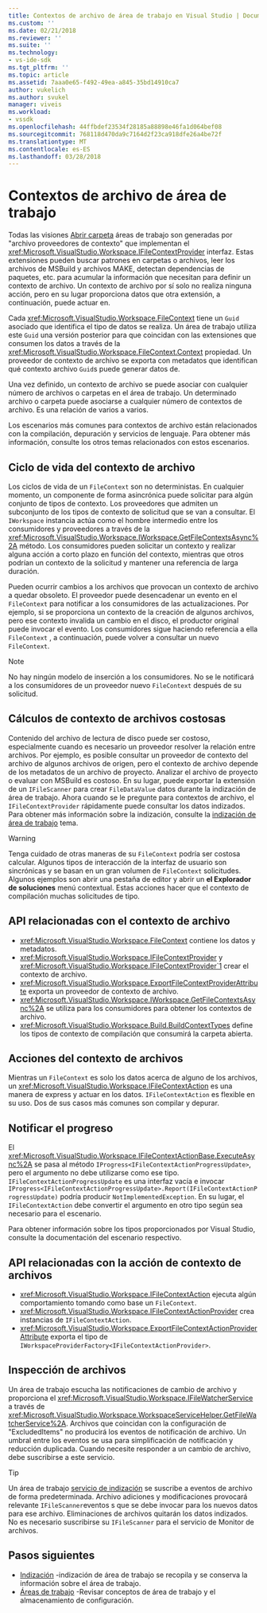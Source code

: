 ```yaml
---
title: Contextos de archivo de área de trabajo en Visual Studio | Documentos de Microsoft
ms.custom: ''
ms.date: 02/21/2018
ms.reviewer: ''
ms.suite: ''
ms.technology:
- vs-ide-sdk
ms.tgt_pltfrm: ''
ms.topic: article
ms.assetid: 7aaa0e65-f492-49ea-a845-35bd14910ca7
author: vukelich
ms.author: svukel
manager: viveis
ms.workload:
- vssdk
ms.openlocfilehash: 44ffbdef23534f28185a88898e46fa1d064bef08
ms.sourcegitcommit: 768118d470da9c7164d2f23ca918dfe26a4be72f
ms.translationtype: MT
ms.contentlocale: es-ES
ms.lasthandoff: 03/28/2018
---
```

# <a name="workspace-file-contexts"></a>Contextos de archivo de área de trabajo

Todas las visiones [Abrir carpeta](../ide/develop-code-in-visual-studio-without-projects-or-solutions.md) áreas de trabajo son generadas por "archivo proveedores de contexto" que implementan el <xref:Microsoft.VisualStudio.Workspace.IFileContextProvider> interfaz. Estas extensiones pueden buscar patrones en carpetas o archivos, leer los archivos de MSBuild y archivos MAKE, detectan dependencias de paquetes, etc. para acumular la información que necesitan para definir un contexto de archivo. Un contexto de archivo por sí solo no realiza ninguna acción, pero en su lugar proporciona datos que otra extensión, a continuación, puede actuar en.

Cada <xref:Microsoft.VisualStudio.Workspace.FileContext> tiene un `Guid` asociado que identifica el tipo de datos se realiza. Un área de trabajo utiliza este `Guid` una versión posterior para que coincidan con las extensiones que consumen los datos a través de la <xref:Microsoft.VisualStudio.Workspace.FileContext.Context> propiedad. Un proveedor de contexto de archivo se exporta con metadatos que identifican qué contexto archivo `Guid`s puede generar datos de.

Una vez definido, un contexto de archivo se puede asociar con cualquier número de archivos o carpetas en el área de trabajo. Un determinado archivo o carpeta puede asociarse a cualquier número de contextos de archivo. Es una relación de varios a varios.

Los escenarios más comunes para contextos de archivo están relacionados con la compilación, depuración y servicios de lenguaje. Para obtener más información, consulte los otros temas relacionados con estos escenarios.

## <a name="file-context-lifecycle"></a>Ciclo de vida del contexto de archivo

Los ciclos de vida de un `FileContext` son no deterministas. En cualquier momento, un componente de forma asincrónica puede solicitar para algún conjunto de tipos de contexto. Los proveedores que admiten un subconjunto de los tipos de contexto de solicitud que se van a consultar. El `IWorkspace` instancia actúa como el hombre intermedio entre los consumidores y proveedores a través de la <xref:Microsoft.VisualStudio.Workspace.IWorkspace.GetFileContextsAsync%2A> método. Los consumidores pueden solicitar un contexto y realizar alguna acción a corto plazo en función del contexto, mientras que otros podrían un contexto de la solicitud y mantener una referencia de larga duración. 

Pueden ocurrir cambios a los archivos que provocan un contexto de archivo a quedar obsoleto. El proveedor puede desencadenar un evento en el `FileContext` para notificar a los consumidores de las actualizaciones. Por ejemplo, si se proporciona un contexto de la creación de algunos archivos, pero ese contexto invalida un cambio en el disco, el productor original puede invocar el evento. Los consumidores sigue haciendo referencia a ella `FileContext` , a continuación, puede volver a consultar un nuevo `FileContext`.

>[!NOTE]
>No hay ningún modelo de inserción a los consumidores. No se le notificará a los consumidores de un proveedor nuevo `FileContext` después de su solicitud.

## <a name="expensive-file-context-computations"></a>Cálculos de contexto de archivos costosas

Contenido del archivo de lectura de disco puede ser costoso, especialmente cuando es necesario un proveedor resolver la relación entre archivos. Por ejemplo, es posible consultar un proveedor de contexto del archivo de algunos archivos de origen, pero el contexto de archivo depende de los metadatos de un archivo de proyecto. Analizar el archivo de proyecto o evaluar con MSBuild es costoso. En su lugar, puede exportar la extensión de un `IFileScanner` para crear `FileDataValue` datos durante la indización de área de trabajo. Ahora cuando se le pregunte para contextos de archivo, el `IFileContextProvider` rápidamente puede consultar los datos indizados. Para obtener más información sobre la indización, consulte la [indización de área de trabajo](workspace-indexing.md) tema.

>[!WARNING]
>Tenga cuidado de otras maneras de su `FileContext` podría ser costosa calcular. Algunos tipos de interacción de la interfaz de usuario son sincrónicas y se basan en un gran volumen de `FileContext` solicitudes. Algunos ejemplos son abrir una pestaña de editor y abrir un **el Explorador de soluciones** menú contextual. Estas acciones hacer que el contexto de compilación muchas solicitudes de tipo.

## <a name="file-context-related-apis"></a>API relacionadas con el contexto de archivo

- <xref:Microsoft.VisualStudio.Workspace.FileContext> contiene los datos y metadatos.
- <xref:Microsoft.VisualStudio.Workspace.IFileContextProvider> y <xref:Microsoft.VisualStudio.Workspace.IFileContextProvider`1> crear el contexto de archivo.
- <xref:Microsoft.VisualStudio.Workspace.ExportFileContextProviderAttribute> exporta un proveedor de contexto de archivo.
- <xref:Microsoft.VisualStudio.Workspace.IWorkspace.GetFileContextsAsync%2A> se utiliza para los consumidores para obtener los contextos de archivo.
- <xref:Microsoft.VisualStudio.Workspace.Build.BuildContextTypes> define los tipos de contexto de compilación que consumirá la carpeta abierta.

## <a name="file-context-actions"></a>Acciones del contexto de archivos

Mientras un `FileContext` es solo los datos acerca de alguno de los archivos, un <xref:Microsoft.VisualStudio.Workspace.IFileContextAction> es una manera de express y actuar en los datos. `IFileContextAction` es flexible en su uso. Dos de sus casos más comunes son compilar y depurar.

## <a name="reporting-progress"></a>Notificar el progreso

El <xref:Microsoft.VisualStudio.Workspace.IFileContextActionBase.ExecuteAsync%2A> se pasa al método `IProgress<IFileContextActionProgressUpdate>`, pero el argumento no debe utilizarse como ese tipo. `IFileContextActionProgressUpdate` es una interfaz vacía e invocar `IProgress<IFileContextActionProgressUpdate>.Report(IFileContextActionProgressUpdate)` podría producir `NotImplementedException`. En su lugar, el `IFileContextAction` debe convertir el argumento en otro tipo según sea necesario para el escenario.

Para obtener información sobre los tipos proporcionados por Visual Studio, consulte la documentación del escenario respectivo.

## <a name="file-context-action-related-apis"></a>API relacionadas con la acción de contexto de archivos

- <xref:Microsoft.VisualStudio.Workspace.IFileContextAction> ejecuta algún comportamiento tomando como base un `FileContext`.
- <xref:Microsoft.VisualStudio.Workspace.IFileContextActionProvider> crea instancias de `IFileContextAction`.
- <xref:Microsoft.VisualStudio.Workspace.ExportFileContextActionProviderAttribute> exporta el tipo de `IWorkspaceProviderFactory<IFileContextActionProvider>`.

## <a name="file-watching"></a>Inspección de archivos

Un área de trabajo escucha las notificaciones de cambio de archivo y proporciona el <xref:Microsoft.VisualStudio.Workspace.IFileWatcherService> a través de <xref:Microsoft.VisualStudio.Workspace.WorkspaceServiceHelper.GetFileWatcherService%2A>. Archivos que coincidan con la configuración de "ExcludedItems" no producirá los eventos de notificación de archivo. Un umbral entre los eventos se usa para simplificación de notificación y reducción duplicada. Cuando necesite responder a un cambio de archivo, debe suscribirse a este servicio.

>[!TIP]
>Un área de trabajo [servicio de indización](workspace-indexing.md) se suscribe a eventos de archivo de forma predeterminada. Archivo adiciones y modificaciones provocará relevante `IFileScanner`eventos s que se debe invocar para los nuevos datos para ese archivo. Eliminaciones de archivos quitarán los datos indizados. No es necesario suscribirse su `IFileScanner` para el servicio de Monitor de archivos.

## <a name="next-steps"></a>Pasos siguientes

* [Indización](workspace-indexing.md) -indización de área de trabajo se recopila y se conserva la información sobre el área de trabajo.
* [Áreas de trabajo](workspaces.md) -Revisar conceptos de área de trabajo y el almacenamiento de configuración.
